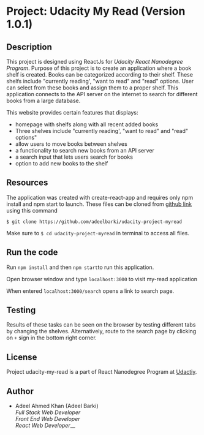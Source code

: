 # Project: Udacity My Read (Version 1.0.1)

## Description

This project is designed using ReactJs for _Udacity React Nanodegree Program_. Purpose of this project is to create an application where a book shelf is created. Books can be categorized according to their shelf. These shelfs include "currently reading', "want to read" and "read" options. User can select from these books and assign them to a proper shelf. This application connects to the API server on the internet to search for different books from a large database.  

This website provides certain features that displays:

* homepage with shelfs along with all recent added books
* Three shelves include "currently reading', "want to read" and "read" options"
* allow users to move books between shelves
* a functionality to search new books from an API server
* a search input that lets users search for books
* option to add new books to the shelf 


## Resources

The application was created with create-react-app and requires only npm install and npm start to launch. These files can be cloned from [github link]( https://github.com/adeelbarki/udacity-project-myread ) using this command

`$ git clone https://github.com/adeelbarki/udacity-project-myread`

Make sure to `$ cd udacity-project-myread` in terminal to access all files. 

## Run the code

Run `npm install` and then `npm start`to run this application.

Open browser window and type `localhost:3000` to visit my-read application

When entered `localhost:3000/search` opens a link to search page.

## Testing

Results of these tasks can be seen on the browser by testing different tabs by changing the shelves. Alternatively, route to the search page by clicking on `+` sign in the bottom right corner.

## License

Project udacity-my-read is a part of React Nanodegree Program at [Udactiy](https://www.udacity.com/course/react-nanodegree--nd019).  

## Author

* Adeel Ahmed Khan (Adeel Barki) <br />
  _Full Stack Web Developer_ <br />
  _Front End Web Developer_ <br />
  _React Web Developer___ <br />
